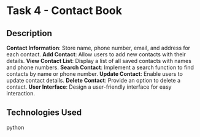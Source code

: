 # Task 4 -   Contact Book 
 
## Description
 **Contact Information**: Store name, phone number, email, and address for each contact.
 **Add Contact**: Allow users to add new contacts with their details.
 **View Contact List**: Display a list of all saved contacts with names and phone numbers.
 **Search Contact**: Implement a search function to find contacts by name or phone number.
 **Update Contact**: Enable users to update contact details.
 **Delete Contact**: Provide an option to delete a contact.
 **User Interface**: Design a user-friendly interface for easy interaction.

## Technologies Used
python

